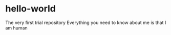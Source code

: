 # hello-world
The very first trial repository
Everything you need to know about me is that I am human
